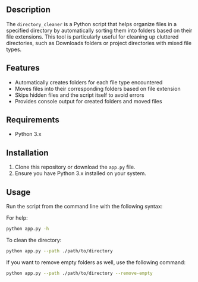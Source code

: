 ## Description

The `directory_cleaner` is a Python script that helps organize files in a specified directory by automatically sorting them into folders based on their file extensions. This tool is particularly useful for cleaning up cluttered directories, such as Downloads folders or project directories with mixed file types.

## Features

- Automatically creates folders for each file type encountered
- Moves files into their corresponding folders based on file extension
- Skips hidden files and the script itself to avoid errors
- Provides console output for created folders and moved files

## Requirements

- Python 3.x

## Installation

1. Clone this repository or download the `app.py` file.
2. Ensure you have Python 3.x installed on your system.

## Usage

Run the script from the command line with the following syntax:

For help:
```bash
python app.py -h
```

To clean the directory:
```bash
python app.py --path ./path/to/directory
```

If you want to remove empty folders as well, use the following command:

```bash
python app.py --path ./path/to/directory --remove-empty
```
